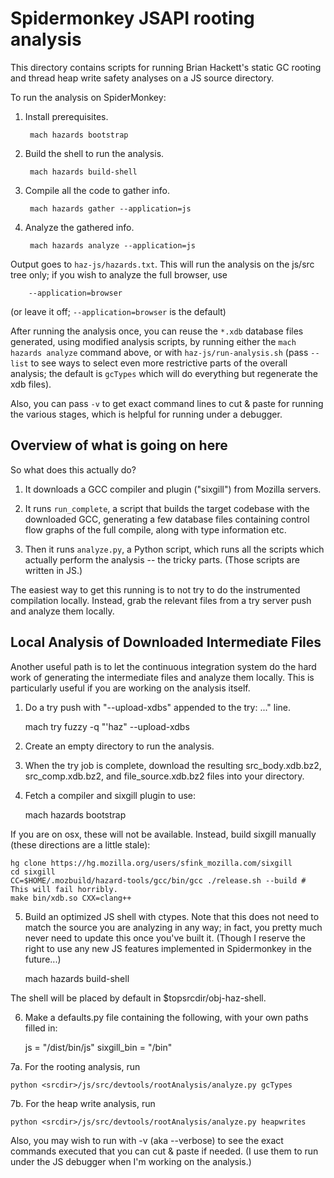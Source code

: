 # Spidermonkey JSAPI rooting analysis

This directory contains scripts for running Brian Hackett's static GC rooting
and thread heap write safety analyses on a JS source directory.

To run the analysis on SpiderMonkey:

1. Install prerequisites.

        mach hazards bootstrap

2. Build the shell to run the analysis.

        mach hazards build-shell

3. Compile all the code to gather info.

        mach hazards gather --application=js

4. Analyze the gathered info.

        mach hazards analyze --application=js

Output goes to `haz-js/hazards.txt`. This will run the analysis on the js/src
tree only; if you wish to analyze the full browser, use

        --application=browser

(or leave it off; `--application=browser` is the default)

After running the analysis once, you can reuse the `*.xdb` database files
generated, using modified analysis scripts, by running either the `mach hazards
analyze` command above, or with `haz-js/run-analysis.sh` (pass `--list` to see
ways to select even more restrictive parts of the overall analysis; the default
is `gcTypes` which will do everything but regenerate the xdb files).

Also, you can pass `-v` to get exact command lines to cut & paste for running
the various stages, which is helpful for running under a debugger.

## Overview of what is going on here

So what does this actually do?

1.  It downloads a GCC compiler and plugin ("sixgill") from Mozilla servers.

2. It runs `run_complete`, a script that builds the target codebase with the
    downloaded GCC, generating a few database files containing control flow
    graphs of the full compile, along with type information etc.

3.  Then it runs `analyze.py`, a Python script, which runs all the scripts
    which actually perform the analysis -- the tricky parts.
    (Those scripts are written in JS.)

The easiest way to get this running is to not try to do the instrumented
compilation locally. Instead, grab the relevant files from a try server push
and analyze them locally.

## Local Analysis of Downloaded Intermediate Files

Another useful path is to let the continuous integration system do the hard
work of generating the intermediate files and analyze them locally. This is
particularly useful if you are working on the analysis itself.

1. Do a try push with "--upload-xdbs" appended to the try: ..." line.

    mach try fuzzy -q "'haz" --upload-xdbs

2. Create an empty directory to run the analysis.

3. When the try job is complete, download the resulting src_body.xdb.bz2, src_comp.xdb.bz2,
and file_source.xdb.bz2 files into your directory.

4. Fetch a compiler and sixgill plugin to use:

    mach hazards bootstrap

If you are on osx, these will not be available. Instead, build sixgill manually
(these directions are a little stale):

    hg clone https://hg.mozilla.org/users/sfink_mozilla.com/sixgill
    cd sixgill
    CC=$HOME/.mozbuild/hazard-tools/gcc/bin/gcc ./release.sh --build # This will fail horribly.
    make bin/xdb.so CXX=clang++

5. Build an optimized JS shell with ctypes. Note that this does not need to
match the source you are analyzing in any way; in fact, you pretty much never
need to update this once you've built it. (Though I reserve the right to use
any new JS features implemented in Spidermonkey in the future...)

    mach hazards build-shell

The shell will be placed by default in $topsrcdir/obj-haz-shell.

6. Make a defaults.py file containing the following, with your own paths filled in:

    js = "<objdir>/dist/bin/js"
    sixgill_bin = "<sixgill-dir>/bin"

7a. For the rooting analysis, run

    python <srcdir>/js/src/devtools/rootAnalysis/analyze.py gcTypes

7b. For the heap write analysis, run

    python <srcdir>/js/src/devtools/rootAnalysis/analyze.py heapwrites

Also, you may wish to run with -v (aka --verbose) to see the exact commands
executed that you can cut & paste if needed. (I use them to run under the JS
debugger when I'm working on the analysis.)
